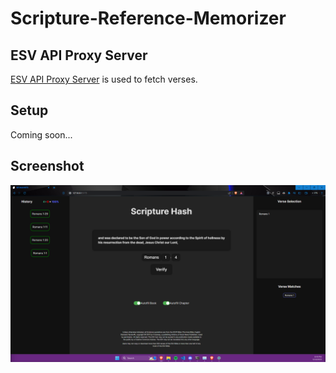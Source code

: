 # Scripture-Reference-Memorizer

## ESV API Proxy Server

[ESV API Proxy Server](https://github.com/MasterTemple/ESV-API-Proxy-Server) is used to fetch verses.

## Setup

Coming soon...

## Screenshot

![](imgs/scripture_hash.png)
